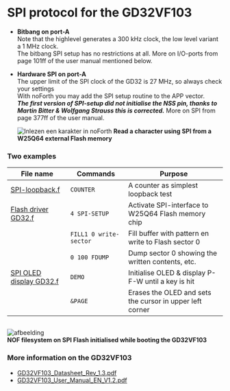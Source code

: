 # SPI protocol for the GD32VF103 
- **Bitbang on port-A**  
  Note that the highlevel generates a 300 kHz clock, the low level variant a 1 MHz clock.  
  The bitbang SPI setup has no restrictions at all. More on I/O-ports from page 101ff
  of the user manual mentioned below.
- **Hardware SPI on port-A**  
  The upper limit of the SPI clock of the GD32 is 27 MHz, so always check your settings  
  With noForth you may add the SPI setup routine to the APP vector.  
  ***The first version  of SPI-setup did not initialise the NSS pin, thanks to Martin Bitter & Wolfgang Strauss this is corrected.*** 
  More on SPI from page 377ff of the user manual.
  
  ![Inlezen een karakter in noForth](https://user-images.githubusercontent.com/11397265/120066830-9a2a3d00-c078-11eb-8c5e-d7b48160e945.jpg)
****Read a character using SPI from a W25Q64 external Flash memory****

### Two examples

| File name | Commands | Purpose |  
| ------------------- | ------------------- | ---------------------- |
| [SPI-loopback.f](SPI-loopback.f)  | `COUNTER` | A counter as simplest loopback test |
| [Flash driver GD32.f](Flash%20driver%20GD32.f)  | `4 SPI-SETUP`| Activate SPI-interface to W25Q64 Flash memory chip| 
|                        | `FILL1 0 write-sector` | Fill buffer with pattern en write to Flash sector 0 |  
|                        | `0 100 FDUMP` |  Dump sector 0 showing the written contents, etc. |
| [SPI OLED display GD32.f](SPI%20OLED%20display%20GD32.f) | `DEMO` | Initialise OLED & display P-F-W until a key is hit |
|                        | `&PAGE` | Erases the OLED and sets the cursor in upper left corner |

```

```
![afbeelding](https://user-images.githubusercontent.com/11397265/120901097-fffa6400-c638-11eb-9777-d6ff3f77e155.png)  
**NOF filesystem on SPI Flash initialised while booting the GD32VF103**  

  
  
### More information on the GD32VF103
- [GD32VF103_Datasheet_Rev_1.3.pdf](http://gd32mcu.com/download/down/document_id/221/path_type/1)
- [GD32VF103_User_Manual_EN_V1.2.pdf](http://gd32mcu.com/download/down/document_id/222/path_type/1)

